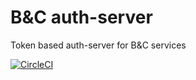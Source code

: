 # B&C auth-server

Token based auth-server for B&C services



[![CircleCI](https://circleci.com/gh/GuhaAG/bnc-auth-server.svg?style=svg)](https://circleci.com/gh/GuhaAG/bnc-auth-server)